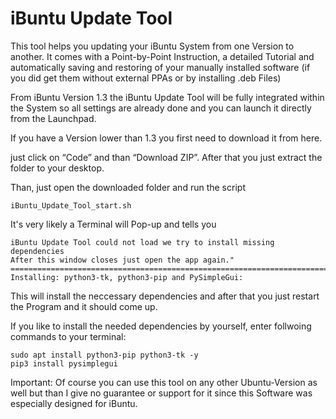 # iBuntu Update Tool

This tool helps you updating your iBuntu System from one Version to another. It comes with a Point-by-Point Instruction, a detailed Tutorial and automatically saving and restoring of your manually installed software (if you did get them without external PPAs or by installing .deb Files)


From iBuntu Version 1.3 the iBuntu Update Tool will be fully integrated within the System so all settings are already done and you can launch it directly from the Launchpad.

If you have a Version lower than 1.3 you first need to download it from here.

just click on “Code” and than “Download ZIP”.
After that you just extract the folder to your desktop.

Than, just open the downloaded folder and run the script

```
iBuntu_Update_Tool_start.sh
```

It's very likely a Terminal will Pop-up and tells you

```
iBuntu Update Tool could not load we try to install missing dependencies
After this window closes just open the app again."
========================================================================
Installing: python3-tk, python3-pip and PySimpleGui:
```

This will install the neccessary dependencies and after that you just restart the Program and it should come up.


If you like to install the needed dependencies by yourself, enter follwoing commands to your terminal:

```
sudo apt install python3-pip python3-tk -y
pip3 install pysimplegui
```


Important:
Of course you can use this tool on any other Ubuntu-Version as well but than I give no guarantee or support for it since this Software was especially designed for iBuntu.
